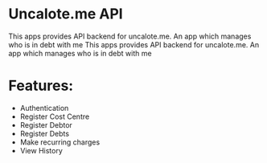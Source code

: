 # Uncalote.me API
This apps provides API backend for uncalote.me. An app which manages who is in debt with me	This apps provides API backend for uncalote.me. An app which manages who is in debt with me
 
 # Features:
  * Authentication
  * Register Cost Centre
  * Register Debtor
  * Register Debts
  * Make recurring charges
  * View History